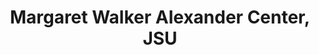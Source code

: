 ---
layout: repo
title: "Margaret Walker Alexander Center, JSU"
id: 23928
permalink: repos/23928/
---